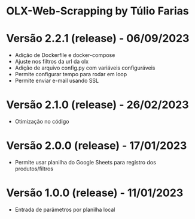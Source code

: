 # OLX-Web-Scrapping by Túlio Farias

# Versão 2.2.1 (release) -  06/09/2023
- Adição de Dockerfile e docker-compose
- Ajuste nos filtros da url da olx
- Adição de arquivo config.py com variáveis configuráveis
- Permite configurar tempo para rodar em loop
- Permite enviar e-mail usando SSL

# Versão 2.1.0 (release) -  26/02/2023
- Otimização no código

# Versão 2.0.0 (release) -  17/01/2023
- Permite usar planilha do Google Sheets para registro dos produtos/filtros

# Versão 1.0.0 (release) -  11/01/2023
- Entrada de parâmetros por planilha local
